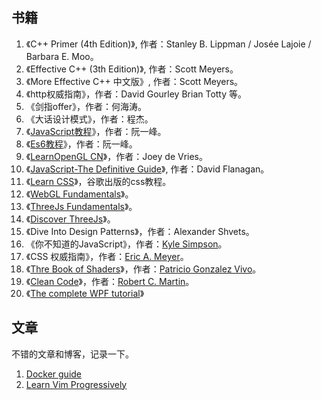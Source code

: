 ## 书籍

1. 《C++ Primer (4th Edition)》, 作者：Stanley B. Lippman / Josée Lajoie / Barbara E. Moo。
2. 《Effective C++ (3th Edition)》, 作者：Scott Meyers。
3. 《More Effective C++ 中文版》, 作者：Scott Meyers。
4. 《http权威指南》，作者：David Gourley Brian Totty 等。
5. 《剑指offer》，作者：何海涛。
6. 《大话设计模式》，作者：程杰。
7. 《[JavaScript教程](https://wangdoc.com/javascript/)》，作者：阮一峰。
8. 《[Es6教程](https://wangdoc.com/es6/)》，作者：阮一峰。
9. 《[LearnOpenGL CN](https://learnopengl-cn.github.io/)》，作者：Joey de Vries。
10. 《[JavaScript-The Definitive Guide](http://www.arenahome.org/dir/B%20Per%20imparare%20e%20capire/informatica/musica/JavaScript%20-%20The%20Definitive%20Guide.pdf)》, 作者：David Flanagan。
11. 《[Learn CSS](https://web.dev/learn/css/)》，谷歌出版的css教程。
12. 《[WebGL Fundamentals](https://webglfundamentals.org/)》。
13. 《[ThreeJs Fundamentals](https://threejsfundamentals.org/)》。
14. 《[Discover ThreeJs](https://discoverthreejs.com/book/)》。
15. 《Dive Into Design Patterns》，作者：Alexander Shvets。
16. 《你不知道的JavaScript》，作者：[Kyle Simpson](https://me.getify.com/)。
17. 《CSS 权威指南》，作者：[Eric A. Meyer](https://meyerweb.com/eric/)。
18. 《[Thre Book of Shaders](https://thebookofshaders.com/?lan=ch)》，作者：[Patricio Gonzalez Vivo](http://patriciogonzalezvivo.com/)。
19. 《[Clean Code](https://www.amazon.com/Clean-Code-Handbook-Software-Craftsmanship/dp/0132350882)》，作者：[Robert C. Martin](https://en.wikipedia.org/wiki/Robert_C._Martin)。
20. 《[The complete WPF tutorial](https://www.wpf-tutorial.com/)》

## 文章

不错的文章和博客，记录一下。

1. [Docker guide](https://robertcooper.me/post/docker-guide)
2. [Learn Vim Progressively](http://yannesposito.com/Scratch/en/blog/Learn-Vim-Progressively/)
